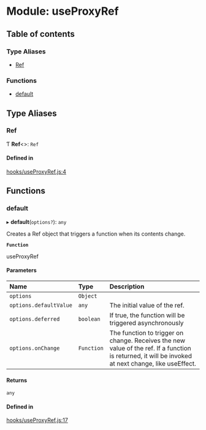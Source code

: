 # Module: useProxyRef

## Table of contents

### Type Aliases

- [Ref](useProxyRef.md#ref)

### Functions

- [default](useProxyRef.md#default)

## Type Aliases

### Ref

Ƭ **Ref**<\>: `Ref`

#### Defined in

[hooks/useProxyRef.js:4](https://github.com/Twipped/hooks/blob/f27aaa6/hooks/useProxyRef.js#L4)

## Functions

### default

▸ **default**(`options?`): `any`

Creates a Ref object that triggers a function when its contents change.

**`Function`**

useProxyRef

#### Parameters

| Name | Type | Description |
| :------ | :------ | :------ |
| `options` | `Object` |  |
| `options.defaultValue` | `any` | The initial value of the ref. |
| `options.deferred` | `boolean` | If true, the function will be triggered asynchronously |
| `options.onChange` | `Function` | The function to trigger on change. Receives the new value of the ref. If a function is returned, it will be invoked at next change, like useEffect. |

#### Returns

`any`

#### Defined in

[hooks/useProxyRef.js:17](https://github.com/Twipped/hooks/blob/f27aaa6/hooks/useProxyRef.js#L17)
